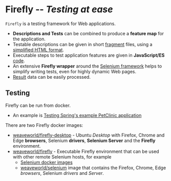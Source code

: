 # **Firefly** -- *Testing at ease*

`Firefly` is a testing framework for Web applications.

- **Descriptions and Tests** can be combined to produce a **feature map** for the application.
- Testable descriptions can be given in short [fragment](doc/1_sources.md#fragments) files, using a [simplified HTML format](doc/1_sources.md#simplified-html-format).
- Executable steps to test application features are given in **JavaScript/ES** [code](doc/1_sources.md#code).
- An extensive **Firefly wrapper** around the [Selenium framework](https://www.selenium.dev/documentation/webdriver/) helps to simplify writing tests, even for highly dynamic Web pages.
- [Result](doc/4_result.md) data can be easily processed.

## Testing

Firefly can be run from docker.
  - An example is [Testing Spring's example PetClinic application](https://github.com/weaveworld/ff-spring-petclinic)

There are two Firefly docker images:
  - [weaveworld/firefly-desktop](https://hub.docker.com/r/weaveworld/firefly-desktop) - Ubuntu *Desktop* with Firefox, Chrome and Edge **browsers**, Selenium **drivers**, **Selenium Server** and the **Firefly** environment.
  - [weaveworld/firefly](https://hub.docker.com/r/weaveworld/firefly) - Executable Firefly environment that can be used with other remote Selenium hosts, for example
    - [Selenium docker images](https://github.com/SeleniumHQ/docker-selenium#standalone)
    - [weaveworld/selenium](https://github.com/weaveworld/ubuntu-desktop#selenium-weaveworldselenium) image that contains the Firefox, Chrome, Edge *browsers*, Selenium *drivers* and *Server*.

